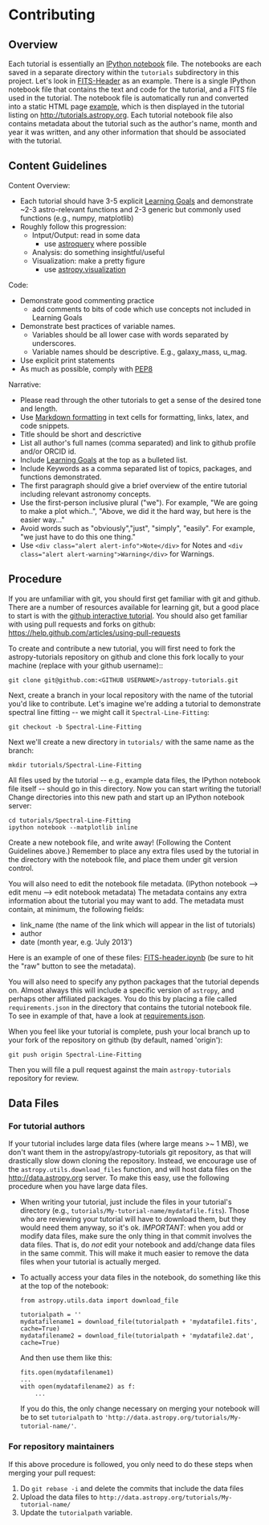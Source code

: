Contributing
============

Overview
--------

Each tutorial is essentially an [IPython notebook](http://ipython.org/notebook.html)
file. The notebooks are each saved in a separate directory within the `tutorials`
subdirectory in this project. Let's look in [FITS-Header](https://github.com/astropy/astropy-tutorials/tree/master/tutorials/FITS-header/)
as an example. There is a single IPython notebook file that contains the text
and code for the tutorial, and a FITS file used in the tutorial. The notebook
file is automatically run and converted into a static HTML page [example](http://tutorials.astropy.org/FITS-header.html), which is then displayed in
the tutorial listing on http://tutorials.astropy.org. Each tutorial notebook
file also contains metadata about the tutorial such as the author's name, month
and year it was written, and any other information that should be associated
with the tutorial.

Content Guidelines
--------
Content Overview:
- Each tutorial should have 3-5 explicit [Learning Goals](http://tll.mit.edu/help/intended-learning-outcomes)  and demonstrate ~2-3 astro-relevant functions and 2-3 generic but commonly used functions (e.g., numpy, matplotlib)  
- Roughly follow this progression:
  - Intput/Output: read in some data 
    - use [astroquery](https://astroquery.readthedocs.io/en/latest/) where possible
  - Analysis: do something insightful/useful 
  - Visualization: make a pretty figure
    - use [astropy.visualization](http://docs.astropy.org/en/stable/visualization/) 
    
Code:
- Demonstrate good commenting practice
  - add comments to bits of code which use concepts not included in Learning Goals
- Demonstrate best practices of variable names. 
   - Variables should be all lower case with words separated by underscores.
   - Variable names should be descriptive. E.g., galaxy_mass, u_mag.
- Use explicit print statements
- As much as possible, comply with [PEP8](https://www.python.org/dev/peps/pep-0008/)

Narrative:
- Please read through the other tutorials to get a sense of the desired tone and length. 
- Use [Markdown formatting](http://jupyter-notebook.readthedocs.io/en/latest/examples/Notebook/Working%20With%20Markdown%20Cells.html) in text cells for formatting, links, latex, and code snippets. 
- Title should be short and descrictive
- List all author's full names (comma separated) and link to github profile and/or ORCID id.
- Include [Learning Goals](http://tll.mit.edu/help/intended-learning-outcomes) at the top as a bulleted list.
- Include Keywords as a comma separated list of topics, packages, and functions demonstrated.
- The first paragraph should give a brief overview of the entire tutorial including relevant astronomy concepts.
- Use the first-person inclusive plural ("we"). For example, "We are going to make a plot which..", "Above, we did it the hard way, but here is the easier  way..."
- Avoid words such as "obviously","just", "simply", "easily". For example, "we just have to do this one thing."
- Use `<div class="alert alert-info">Note</div>` for Notes and `<div class="alert alert-warning">Warning</div>` for Warnings.


Procedure
---------

If you are unfamiliar with git, you should first get familiar with git and
github. There are a number of resources available for learning git, but a good
place to start is with the [github interactive tutorial](http://try.github.io/).
You should also get familiar with using pull requests and forks on github:
https://help.github.com/articles/using-pull-requests

To create and contribute a new tutorial, you will first need to fork the
astropy-tutorials repository on github and clone this fork locally to your
machine (replace <GITHUB USERNAME> with your github username)::

    git clone git@github.com:<GITHUB USERNAME>/astropy-tutorials.git

Next, create a branch in your local repository with the name of the tutorial
you'd like to contribute. Let's imagine we're adding a tutorial to demonstrate
spectral line fitting -- we might call it `Spectral-Line-Fitting`:

    git checkout -b Spectral-Line-Fitting

Next we'll create a new directory in `tutorials/` with the same name as the
branch:

    mkdir tutorials/Spectral-Line-Fitting

All files used by the tutorial -- e.g., example data files, the IPython
notebook file itself -- should go in this directory. Now you can start writing
the tutorial! Change directories into this new path and start up an
IPython notebook server:

    cd tutorials/Spectral-Line-Fitting
    ipython notebook --matplotlib inline

Create a new notebook file, and write away! (Following the Content Guidelines above.)
Remember to place any extra files
used by the tutorial in the directory with the notebook file, and place them
under git version control.

You will also need to edit the notebook file metadata.
(IPython notebook --> edit menu --> edit notebook metadata)
The metadata contains any extra information about the tutorial you may want to add.
The metadata must contain, at minimum, the following fields:

- link_name (the name of the link which will appear in the list of tutorials)
- author
- date (month year, e.g. 'July 2013')

Here is an example of one of these files: [FITS-header.ipynb](https://github.com/astropy/astropy-tutorials/blob/master/tutorials/FITS-header/FITS-header.ipynb) (be sure to hit the "raw" button to see the metadata).

You will also need to specify any python packages that the tutorial depends on.
Almost always this will include a specific version of `astropy`, and perhaps other affiliated packages.
You do this by placing a file called `requirements.json` in the directory that contains the tutorial notebook file.
To see in example of that, have a look at [requirements.json](https://github.com/astropy/astropy-tutorials/blob/master/tutorials/FITS-header/requirements.json).

When you feel like your tutorial is complete, push your local branch up to your
fork of the repository on github (by default, named 'origin'):

    git push origin Spectral-Line-Fitting

Then you will file a pull request against the main `astropy-tutorials`
repository for review.


Data Files
----------

### For tutorial authors

If your tutorial includes large data files (where large means >~ 1 MB), we
don't want them in the astropy/astropy-tutorials git repository, as that will
drastically slow down cloning the repository.  Instead, we encourage use of the
`astropy.utils.download_files` function, and will host data files on the
http://data.astropy.org server.  To make this easy, use the following procedure
when you have large data files.

* When writing your tutorial, just include the files in your tutorial's
  directory (e.g., ``tutorials/My-tutorial-name/mydatafile.fits``).  Those who
  are reviewing your tutorial will have to download them, but they would need
  them anyway, so it's ok. _IMPORTANT_: when you add or modify data files, make
  sure the only thing in that commit involves the data files.  That is, do
  _not_ edit your notebook and add/change data files in the same commit.  This
  will make it much easier to remove the data files when your tutorial is
  actually merged.

* To actually access your data files in the notebook, do something like this at
  the top of the notebook:

      from astropy.utils.data import download_file

      tutorialpath = ''
      mydatafilename1 = download_file(tutorialpath + 'mydatafile1.fits', cache=True)
      mydatafilename2 = download_file(tutorialpath + 'mydatafile2.dat', cache=True)

  And then use them like this:

      fits.open(mydatafilename1)
      ...
      with open(mydatafilename2) as f:
          ...

  If you do this, the only change necessary on merging your notebook will be to
  set `tutorialpath` to
  ``'http://data.astropy.org/tutorials/My-tutorial-name/'``.


### For repository maintainers

If this above procedure is followed, you only need to do these steps when merging your pull request:

1. Do ``git rebase -i`` and delete the commits that include the data files
2. Upload the data files to ``http://data.astropy.org/tutorials/My-tutorial-name/``
3. Update the `tutorialpath` variable.

